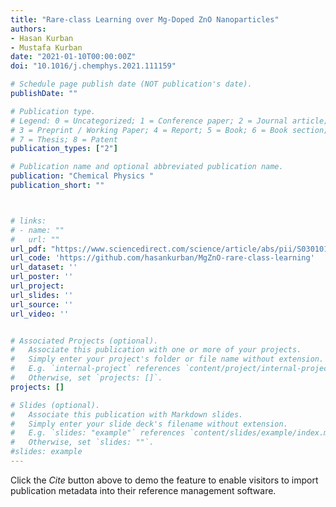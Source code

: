 ```yaml
---
title: "Rare-class Learning over Mg-Doped ZnO Nanoparticles"
authors:
- Hasan Kurban
- Mustafa Kurban
date: "2021-01-10T00:00:00Z"
doi: "10.1016/j.chemphys.2021.111159"

# Schedule page publish date (NOT publication's date).
publishDate: ""

# Publication type.
# Legend: 0 = Uncategorized; 1 = Conference paper; 2 = Journal article;
# 3 = Preprint / Working Paper; 4 = Report; 5 = Book; 6 = Book section;
# 7 = Thesis; 8 = Patent
publication_types: ["2"]

# Publication name and optional abbreviated publication name.
publication: "Chemical Physics "
publication_short: ""



# links:
# - name: ""
#   url: ""
url_pdf: "https://www.sciencedirect.com/science/article/abs/pii/S0301010421000707"
url_code: 'https://github.com/hasankurban/MgZnO-rare-class-learning'
url_dataset: ''
url_poster: ''
url_project: 
url_slides: ''
url_source: ''
url_video: ''


# Associated Projects (optional).
#   Associate this publication with one or more of your projects.
#   Simply enter your project's folder or file name without extension.
#   E.g. `internal-project` references `content/project/internal-project/index.md`.
#   Otherwise, set `projects: []`.
projects: []

# Slides (optional).
#   Associate this publication with Markdown slides.
#   Simply enter your slide deck's filename without extension.
#   E.g. `slides: "example"` references `content/slides/example/index.md`.
#   Otherwise, set `slides: ""`.
#slides: example
---
```



Click the *Cite* button above to demo the feature to enable visitors to import publication metadata into their reference management software.




